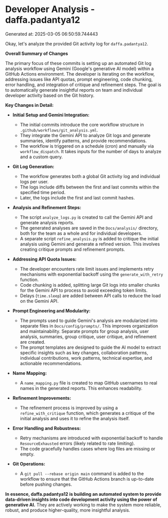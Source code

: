 # Developer Analysis - daffa.padantya12
Generated at: 2025-03-05 06:50:59.744443

Okay, let's analyze the provided Git activity log for `daffa.padantya12`.

**Overall Summary of Changes**

The primary focus of these commits is setting up an automated Git log analysis workflow using Gemini (Google's generative AI model) within a GitHub Actions environment.  The developer is iterating on the workflow, addressing issues like API quotas, prompt engineering, code chunking, error handling, and integration of critique and refinement steps.  The goal is to automatically generate insightful reports on team and individual developer activity based on the Git history.

**Key Changes in Detail:**

*   **Initial Setup and Gemini Integration:**
    *   The initial commits introduce the core workflow structure in `.github/workflows/git_analysis.yml`.
    *   They integrate the Gemini API to analyze Git logs and generate summaries, identify patterns, and provide recommendations.
    *   The workflow is triggered on a schedule (cron) and manually via `workflow_dispatch`.  It takes inputs for the number of days to analyze and a custom query.

*   **Git Log Generation:**
    *   The workflow generates both a global Git activity log and individual logs per user.
    *   The logs include diffs between the first and last commits within the specified time period.
    *   Later, the logs include the first and last commit hashes.

*   **Analysis and Refinement Steps:**
    *   The script `analyze_logs.py` is created to call the Gemini API and generate analysis reports.
    *   The generated analyses are saved in the `Docs/analysis/` directory, both for the team as a whole and for individual developers.
    *   A separate script `refine_analysis.py` is added to critique the initial analysis using Gemini and generate a refined version. This involves creating critique prompts and refinement prompts.

*   **Addressing API Quota Issues:**
    *   The developer encounters rate limit issues and implements retry mechanisms with exponential backoff using the `generate_with_retry` function.
    *   Code chunking is added, splitting large Git logs into smaller chunks for the Gemini API to process to avoid exceeding token limits.
    *   Delays (`time.sleep`) are added between API calls to reduce the load on the Gemini API.

*   **Prompt Engineering and Modularity:**
    *   The prompts used to guide Gemini's analysis are modularized into separate files in `Docs/config/prompts/`. This improves organization and maintainability. Separate prompts for group analysis, user analysis, summaries, group critique, user critique, and refinement are created.
    *   The prompt templates are designed to guide the AI model to extract specific insights such as key changes, collaboration patterns, individual contributions, work patterns, technical expertise, and actionable recommendations.

*   **Name Mapping:**
    *   A `name_mapping.py` file is created to map GitHub usernames to real names in the generated reports. This enhances readability.

*   **Refinement Improvements:**
    *   The refinement process is improved by using a `refine_with_critique` function, which generates a critique of the initial analysis and uses it to refine the analysis itself.

*   **Error Handling and Robustness:**
    *   Retry mechanisms are introduced with exponential backoff to handle `ResourceExhausted` errors (likely related to rate limiting).
    *   The code gracefully handles cases where log files are missing or empty.

*   **Git Operations:**
    *   A `git pull --rebase origin main` command is added to the workflow to ensure that the GitHub Actions branch is up-to-date before pushing changes.

**In essence, daffa.padantya12 is building an automated system to provide data-driven insights into code development activity using the power of generative AI.** They are actively working to make the system more reliable, robust, and produce higher-quality, more insightful analysis.
